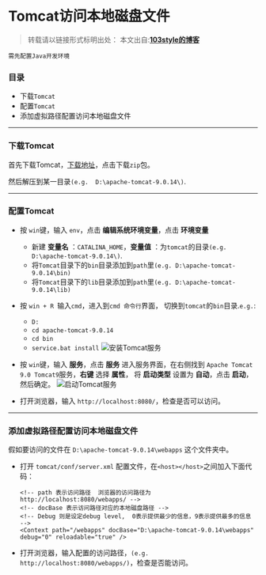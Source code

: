 # Tomcat访问本地磁盘文件 

>转载请以链接形式标明出处： 
本文出自:[**103style的博客**](http://blog.csdn.net/lxk_1993) 

`需先配置Java开发环境`

### 目录
* 下载`Tomcat`
* 配置`Tomcat`
* 添加虚拟路径配置访问本地磁盘文件

---

### 下载Tomcat
首先下载Tomcat，[下载地址](http://tomcat.apache.org/download-90.cgi)，点击下载`zip`包。

然后解压到某一目录`(e.g.  D:\apache-tomcat-9.0.14\)`.

---

### 配置Tomcat
* 按 `win`键，输入 `env`，点击 **编辑系统环境变量**，点击 **环境变量**
  * 新建 **变量名** ：`CATALINA_HOME`，**变量值** ：为`tomcat`的目录`(e.g.  D:\apache-tomcat-9.0.14\)`.
  * 将`Tomcat`目录下的`bin`目录添加到`path`里`(e.g. D:\apache-tomcat-9.0.14\bin)`
  * 将`Tomcat`目录下的`lib`目录添加到`path`里`(e.g. D:\apache-tomcat-9.0.14\lib)`

* 按 `win + R `输入`cmd`，进入到`cmd 命令行`界面， 切换到`tomcat`的`bin`目录.`e.g.`:
  * `D:`
  * `cd apache-tomcat-9.0.14`
  * `cd bin`
  * `service.bat install`
  ![安装Tomcat服务](https://upload-images.jianshu.io/upload_images/1709375-3fcf980f24023df1.png?imageMogr2/auto-orient/strip%7CimageView2/2/w/1240)

* 按 `win`键，输入 **服务**，点击 **服务** 进入服务界面，在右侧找到 `Apache Tomcat 9.0 Tomcat9`服务，**右键** 选择 **属性**， 将 **启动类型** 设置为 **自动**，点击 **启动**，然后确定。
  ![启动Tomcat服务](https://upload-images.jianshu.io/upload_images/1709375-7dcc8e029ae63dd5.png?imageMogr2/auto-orient/strip%7CimageView2/2/w/1240)

* 打开浏览器，输入 `http://localhost:8080/`，检查是否可以访问。

---

### 添加虚拟路径配置访问本地磁盘文件

假如要访问的文件在 `D:\apache-tomcat-9.0.14\webapps` 这个文件夹中。

* 打开 `tomcat/conf/server.xml` 配置文件，在`<host></host>`之间加入下面代码：
  ```
  <!-- path 表示访问路径  浏览器的访问路径为 http://localhost:8080/webapps/ -->
  <!-- docBase 表示访问路径对应的本地磁盘路径 -->
  <!-- Debug 则是设定debug level,  0表示提供最少的信息，9表示提供最多的信息 -->
  <Context path="/webapps" docBase="D:\apache-tomcat-9.0.14\webapps" debug="0" reloadable="true" />
  ```
* 打开浏览器，输入配置的访问路径，`(e.g. http://localhost:8080/webapps/)`，检查是否能访问。

